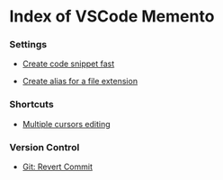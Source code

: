 
# Index of VSCode Memento


### Settings

- [Create code snippet fast](./codesnippet-fast)
                        
- [Create alias for a file extension](./file-extension-alias)
                        

### Shortcuts

- [Multiple cursors editing](./multiple-cursors)
                        

### Version Control

- [Git: Revert Commit](./revert-commit)
                        
